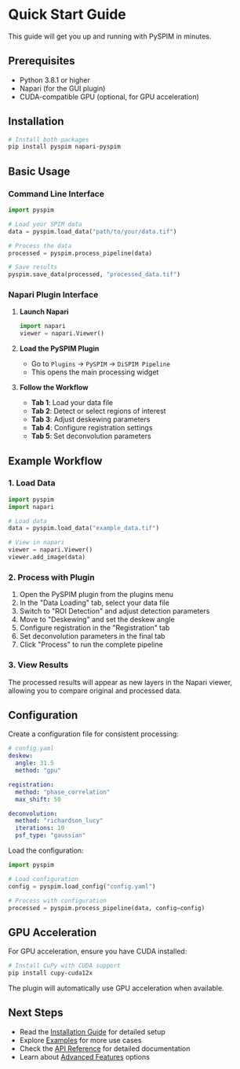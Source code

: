 # Quick Start Guide

This guide will get you up and running with PySPIM in minutes.

## Prerequisites

- Python 3.8.1 or higher
- Napari (for the GUI plugin)
- CUDA-compatible GPU (optional, for GPU acceleration)

## Installation

```bash
# Install both packages
pip install pyspim napari-pyspim
```

## Basic Usage

### Command Line Interface

```python
import pyspim

# Load your SPIM data
data = pyspim.load_data("path/to/your/data.tif")

# Process the data
processed = pyspim.process_pipeline(data)

# Save results
pyspim.save_data(processed, "processed_data.tif")
```

### Napari Plugin Interface

1. **Launch Napari**
   ```python
   import napari
   viewer = napari.Viewer()
   ```

2. **Load the PySPIM Plugin**
   - Go to `Plugins` → `PySPIM` → `DiSPIM Pipeline`
   - This opens the main processing widget

3. **Follow the Workflow**
   - **Tab 1**: Load your data file
   - **Tab 2**: Detect or select regions of interest
   - **Tab 3**: Adjust deskewing parameters
   - **Tab 4**: Configure registration settings
   - **Tab 5**: Set deconvolution parameters

## Example Workflow

### 1. Load Data

```python
import pyspim
import napari

# Load data
data = pyspim.load_data("example_data.tif")

# View in napari
viewer = napari.Viewer()
viewer.add_image(data)
```

### 2. Process with Plugin

1. Open the PySPIM plugin from the plugins menu
2. In the "Data Loading" tab, select your data file
3. Switch to "ROI Detection" and adjust detection parameters
4. Move to "Deskewing" and set the deskew angle
5. Configure registration in the "Registration" tab
6. Set deconvolution parameters in the final tab
7. Click "Process" to run the complete pipeline

### 3. View Results

The processed results will appear as new layers in the Napari viewer, allowing you to compare original and processed data.

## Configuration

Create a configuration file for consistent processing:

```yaml
# config.yaml
deskew:
  angle: 31.5
  method: "gpu"

registration:
  method: "phase_correlation"
  max_shift: 50

deconvolution:
  method: "richardson_lucy"
  iterations: 10
  psf_type: "gaussian"
```

Load the configuration:

```python
import pyspim

# Load configuration
config = pyspim.load_config("config.yaml")

# Process with configuration
processed = pyspim.process_pipeline(data, config=config)
```

## GPU Acceleration

For GPU acceleration, ensure you have CUDA installed:

```bash
# Install CuPy with CUDA support
pip install cupy-cuda12x
```

The plugin will automatically use GPU acceleration when available.

## Next Steps

- Read the [Installation Guide](installation.md) for detailed setup
- Explore [Examples](../user-guide/basic-usage.md) for more use cases
- Check the [API Reference](../packages/pyspim/api.md) for detailed documentation
- Learn about [Advanced Features](../user-guide/advanced-features.md) options 